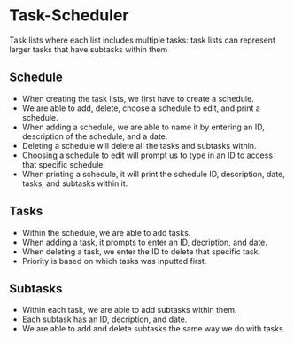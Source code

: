 # Task-Scheduler
Task lists where each list includes multiple tasks: task lists can represent larger tasks that have subtasks within them

## Schedule
- When creating the task lists, we first have to create a schedule.
- We are able to add, delete, choose a schedule to edit, and print a schedule.
- When adding a schedule, we are able to name it by entering an ID, description of the schedule, and a date.
- Deleting a schedule will delete all the tasks and subtasks within.
- Choosing a schedule to edit will prompt us to type in an ID to access that specific schedule
- When printing a schedule, it will print the schedule ID, description, date, tasks, and subtasks within it.

## Tasks
- Within the schedule, we are able to add tasks.
- When adding a task, it prompts to enter an ID, decription, and date.
- When deleting a task, we enter the ID to delete that specific task.
- Priority is based on which tasks was inputted first. 

## Subtasks
- Within each task, we are able to add subtasks within them.
- Each subtask has an ID, decription, and date.
- We are able to add and delete subtasks the same way we do with tasks.
